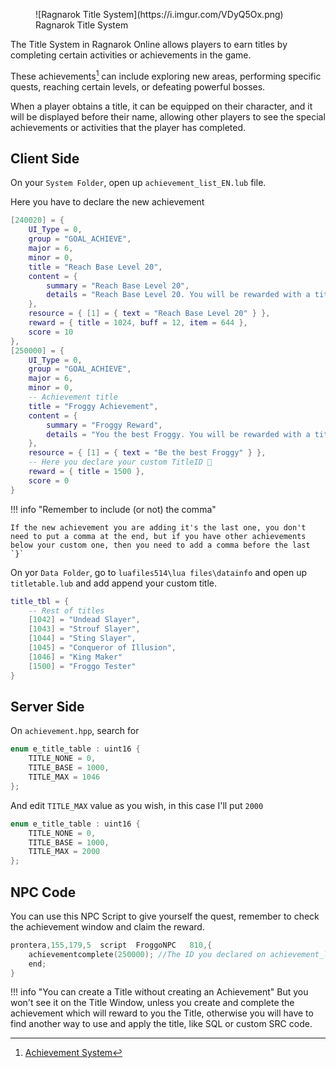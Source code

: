 <figure markdown>
  ![Ragnarok Title System](https://i.imgur.com/VDyQ5Ox.png)
  <figcaption>Ragnarok Title System</figcaption>
</figure>

The Title System in Ragnarok Online allows players to earn titles by completing certain activities or achievements in the game.

These achievements[^1] can include exploring new areas, performing specific quests, reaching certain levels, or defeating powerful bosses.

When a player obtains a title, it can be equipped on their character, and it will be displayed before their name, allowing other players to see the special achievements or activities that the player has completed.

[^1]: [Achievement System](https://irowiki.org/wiki/Achievement_System)

## Client Side

On your `System Folder`, open up `achievement_list_EN.lub` file.

Here you have to declare the new achievement

```lua hl_lines="15-30"
[240020] = {
    UI_Type = 0,
    group = "GOAL_ACHIEVE",
    major = 6,
    minor = 0,
    title = "Reach Base Level 20",
    content = {
        summary = "Reach Base Level 20",
        details = "Reach Base Level 20. You will be rewarded with a title."
    },
    resource = { [1] = { text = "Reach Base Level 20" } },
    reward = { title = 1024, buff = 12, item = 644 },
    score = 10
},
[250000] = {
    UI_Type = 0,
    group = "GOAL_ACHIEVE",
    major = 6,
    minor = 0,
    -- Achievement title
    title = "Froggy Achievement", 
    content = {
        summary = "Froggy Reward",
        details = "You the best Froggy. You will be rewarded with a title."
    },
    resource = { [1] = { text = "Be the best Froggy" } },
    -- Here you declare your custom TitleID 🐸
    reward = { title = 1500 }, 
    score = 0
}
```

!!! info "Remember to include (or not) the comma"

    If the new achievement you are adding it's the last one, you don't need to put a comma at the end, but if you have other achievements below your custom one, then you need to add a comma before the last `}`

On yor `Data Folder`, go to `luafiles514\lua files\datainfo` and open up `titletable.lub` and add append your custom title.

```lua hl_lines="5"
title_tbl = {
    -- Rest of titles
	[1042] = "Undead Slayer",
	[1043] = "Strouf Slayer",
	[1044] = "Sting Slayer",
	[1045] = "Conqueror of Illusion",
	[1046] = "King Maker"
	[1500] = "Froggo Tester"
}
```


## Server Side

On `achievement.hpp`, search for

```cpp
enum e_title_table : uint16 {
	TITLE_NONE = 0,
	TITLE_BASE = 1000,
	TITLE_MAX = 1046
};
```

And edit `TITLE_MAX` value as you wish, in this case I'll put `2000`

```cpp hl_lines="4"
enum e_title_table : uint16 {
	TITLE_NONE = 0,
	TITLE_BASE = 1000,
	TITLE_MAX = 2000
};
```





## NPC Code

You can use this NPC Script to give yourself the quest, remember to check the achievement window and claim the reward.

```cpp
prontera,155,179,5	script	FroggoNPC	810,{
	achievementcomplete(250000); //The ID you declared on achievement_list_EN.lub
	end;
}
```

!!! info "You can create a Title without creating an Achievement"
	But you won't see it on the Title Window, unless you create and complete the achievement which will reward to you the Title, otherwise you will have to find another way to use and apply the title, like SQL or custom SRC code.